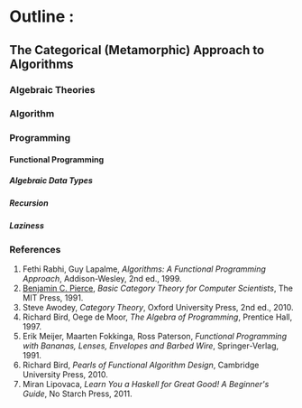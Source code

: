 # Outline :
## The Categorical (Metamorphic) Approach to Algorithms

### Algebraic Theories

### Algorithm

### Programming
#### Functional Programming
##### Algebraic Data Types
##### Recursion
##### Laziness

###  References
1. Fethi Rabhi, Guy Lapalme, _Algorithms: A Functional Programming Approach_, Addison-Wesley, 2nd ed., 1999.
1. [Benjamin C. Pierce](http://www.cis.upenn.edu/~bcpierce/), _Basic Category Theory for Computer Scientists_, The MIT Press, 1991.
1. Steve Awodey, _Category Theory_, Oxford University Press, 2nd ed., 2010.
1. Richard Bird, Oege de Moor, _The Algebra of Programming_, Prentice Hall, 1997.
1. Erik Meijer, Maarten Fokkinga, Ross Paterson, _Functional Programming with Bananas, Lenses, Envelopes and Barbed Wire_, Springer-Verlag, 1991.
1. Richard Bird, _Pearls of Functional Algorithm Design_, Cambridge University Press, 2010.
1. Miran Lipovaca, _Learn You a Haskell for Great Good! A Beginner's Guide_, No Starch Press, 2011.
